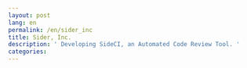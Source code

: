 ```yaml
---
layout: post
lang: en
permalink: /en/sider_inc
title: Sider, Inc.
description: ' Developing SideCI, an Automated Code Review Tool. '
categories: 
---
```


